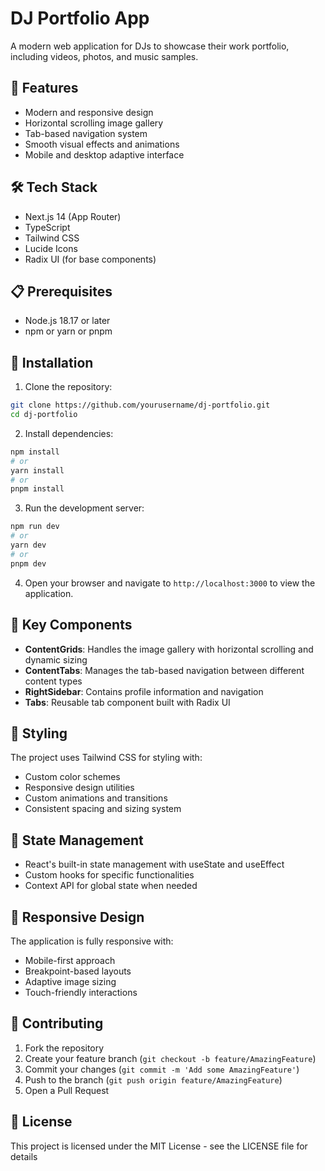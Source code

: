 # DJ Portfolio App

A modern web application for DJs to showcase their work portfolio, including videos, photos, and music samples.

## 🚀 Features

- Modern and responsive design
- Horizontal scrolling image gallery
- Tab-based navigation system
- Smooth visual effects and animations
- Mobile and desktop adaptive interface

## 🛠️ Tech Stack

- Next.js 14 (App Router)
- TypeScript
- Tailwind CSS
- Lucide Icons
- Radix UI (for base components)

## 📋 Prerequisites

- Node.js 18.17 or later
- npm or yarn or pnpm

## 🔧 Installation

1. Clone the repository:

```bash	
git clone https://github.com/yourusername/dj-portfolio.git
cd dj-portfolio
```

2. Install dependencies:


```bash
npm install
# or
yarn install
# or
pnpm install
```

3. Run the development server:

```bash
npm run dev
# or
yarn dev
# or
pnpm dev
```

4. Open your browser and navigate to `http://localhost:3000` to view the application.

## 🎯 Key Components

- **ContentGrids**: Handles the image gallery with horizontal scrolling and dynamic sizing
- **ContentTabs**: Manages the tab-based navigation between different content types
- **RightSidebar**: Contains profile information and navigation
- **Tabs**: Reusable tab component built with Radix UI

## 🎨 Styling

The project uses Tailwind CSS for styling with:
- Custom color schemes
- Responsive design utilities
- Custom animations and transitions
- Consistent spacing and sizing system

## 🔄 State Management

- React's built-in state management with useState and useEffect
- Custom hooks for specific functionalities
- Context API for global state when needed

## 📱 Responsive Design

The application is fully responsive with:
- Mobile-first approach
- Breakpoint-based layouts
- Adaptive image sizing
- Touch-friendly interactions

## 🤝 Contributing

1. Fork the repository
2. Create your feature branch (`git checkout -b feature/AmazingFeature`)
3. Commit your changes (`git commit -m 'Add some AmazingFeature'`)
4. Push to the branch (`git push origin feature/AmazingFeature`)
5. Open a Pull Request

## 📄 License

This project is licensed under the MIT License - see the LICENSE file for details


